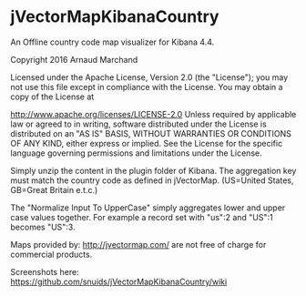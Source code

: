# jVectorMapKibanaCountry

An Offline country code map visualizer for Kibana 4.4.

Copyright 2016 Arnaud Marchand

Licensed under the Apache License, Version 2.0 (the "License"); you may not use this file except in compliance with the License. You may obtain a copy of the License at

http://www.apache.org/licenses/LICENSE-2.0
Unless required by applicable law or agreed to in writing, software distributed under the License is distributed on an "AS IS" BASIS, WITHOUT WARRANTIES OR CONDITIONS OF ANY KIND, either express or implied. See the License for the specific language governing permissions and limitations under the License.

Simply unzip the content in the plugin folder of Kibana. The aggregation key must match the country code as defined in jVectorMap. (US=United States, GB=Great Britain e.t.c.)

The "Normalize Input To UpperCase" simply aggregates lower and upper case values together. For example a record set with "us":2 and "US":1 becomes "US":3.

Maps provided by: http://jvectormap.com/ are not free of charge for commercial products.

Screenshots here: https://github.com/snuids/jVectorMapKibanaCountry/wiki
